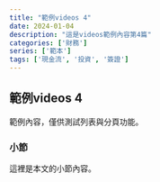 ```yaml
---
title: "範例videos 4"
date: 2024-01-04
description: "這是videos範例內容第4篇"
categories: ['財務']
series: ['範本']
tags: ['現金流', '投資', '簽證']
---
```


## 範例videos 4

範例內容，僅供測試列表與分頁功能。

### 小節
這裡是本文的小節內容。